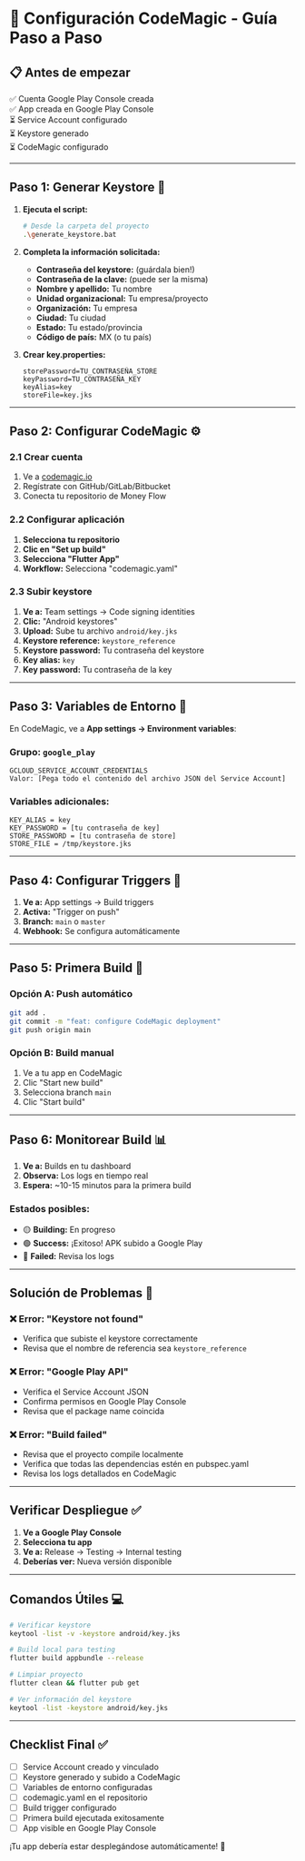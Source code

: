 # 🚀 Configuración CodeMagic - Guía Paso a Paso

## 📋 Antes de empezar

✅ Cuenta Google Play Console creada  
✅ App creada en Google Play Console  
⏳ Service Account configurado  
⏳ Keystore generado  
⏳ CodeMagic configurado  

---

## **Paso 1: Generar Keystore** 🔐

1. **Ejecuta el script:**
   ```bash
   # Desde la carpeta del proyecto
   .\generate_keystore.bat
   ```

2. **Completa la información solicitada:**
   - **Contraseña del keystore:** (guárdala bien!)
   - **Contraseña de la clave:** (puede ser la misma)
   - **Nombre y apellido:** Tu nombre
   - **Unidad organizacional:** Tu empresa/proyecto
   - **Organización:** Tu empresa
   - **Ciudad:** Tu ciudad
   - **Estado:** Tu estado/provincia
   - **Código de país:** MX (o tu país)

3. **Crear key.properties:**
   ```properties
   storePassword=TU_CONTRASEÑA_STORE
   keyPassword=TU_CONTRASEÑA_KEY
   keyAlias=key
   storeFile=key.jks
   ```

---

## **Paso 2: Configurar CodeMagic** ⚙️

### 2.1 Crear cuenta
1. Ve a [codemagic.io](https://codemagic.io)
2. Regístrate con GitHub/GitLab/Bitbucket
3. Conecta tu repositorio de Money Flow

### 2.2 Configurar aplicación
1. **Selecciona tu repositorio**
2. **Clic en "Set up build"**
3. **Selecciona "Flutter App"**
4. **Workflow:** Selecciona "codemagic.yaml"

### 2.3 Subir keystore
1. **Ve a:** Team settings → Code signing identities
2. **Clic:** "Android keystores"
3. **Upload:** Sube tu archivo `android/key.jks`
4. **Keystore reference:** `keystore_reference`
5. **Keystore password:** Tu contraseña del keystore
6. **Key alias:** `key`
7. **Key password:** Tu contraseña de la key

---

## **Paso 3: Variables de Entorno** 🔧

En CodeMagic, ve a **App settings → Environment variables**:

### Grupo: `google_play`
```
GCLOUD_SERVICE_ACCOUNT_CREDENTIALS
Valor: [Pega todo el contenido del archivo JSON del Service Account]
```

### Variables adicionales:
```
KEY_ALIAS = key
KEY_PASSWORD = [tu contraseña de key]
STORE_PASSWORD = [tu contraseña de store]
STORE_FILE = /tmp/keystore.jks
```

---

## **Paso 4: Configurar Triggers** 🎯

1. **Ve a:** App settings → Build triggers
2. **Activa:** "Trigger on push"
3. **Branch:** `main` o `master`
4. **Webhook:** Se configura automáticamente

---

## **Paso 5: Primera Build** 🚀

### Opción A: Push automático
```bash
git add .
git commit -m "feat: configure CodeMagic deployment"
git push origin main
```

### Opción B: Build manual
1. Ve a tu app en CodeMagic
2. Clic "Start new build"
3. Selecciona branch `main`
4. Clic "Start build"

---

## **Paso 6: Monitorear Build** 📊

1. **Ve a:** Builds en tu dashboard
2. **Observa:** Los logs en tiempo real
3. **Espera:** ~10-15 minutos para la primera build

### Estados posibles:
- 🟡 **Building:** En progreso
- 🟢 **Success:** ¡Exitoso! APK subido a Google Play
- 🔴 **Failed:** Revisa los logs

---

## **Solución de Problemas** 🔧

### ❌ Error: "Keystore not found"
- Verifica que subiste el keystore correctamente
- Revisa que el nombre de referencia sea `keystore_reference`

### ❌ Error: "Google Play API"
- Verifica el Service Account JSON
- Confirma permisos en Google Play Console
- Revisa que el package name coincida

### ❌ Error: "Build failed"
- Revisa que el proyecto compile localmente
- Verifica que todas las dependencias estén en pubspec.yaml
- Revisa los logs detallados en CodeMagic

---

## **Verificar Despliegue** ✅

1. **Ve a Google Play Console**
2. **Selecciona tu app**
3. **Ve a:** Release → Testing → Internal testing
4. **Deberías ver:** Nueva versión disponible

---

## **Comandos Útiles** 💻

```bash
# Verificar keystore
keytool -list -v -keystore android/key.jks

# Build local para testing
flutter build appbundle --release

# Limpiar proyecto
flutter clean && flutter pub get

# Ver información del keystore
keytool -list -keystore android/key.jks
```

---

## **Checklist Final** ✅

- [ ] Service Account creado y vinculado
- [ ] Keystore generado y subido a CodeMagic
- [ ] Variables de entorno configuradas
- [ ] codemagic.yaml en el repositorio
- [ ] Build trigger configurado
- [ ] Primera build ejecutada exitosamente
- [ ] App visible en Google Play Console

¡Tu app debería estar desplegándose automáticamente! 🎉

